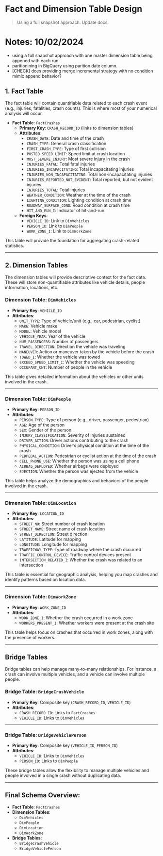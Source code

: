 # Fact and Dimension Table Design

> Using a full snapshot approach. Update docs.

# Notes: 10/02/2024
- using a full snapshot approach with one master dimension table being appened with each run.
- paritionining in BigQuery using parition date column.
- [CHECK] does providing merge incremental strategy with no condition mimic append behavior?

## 1. Fact Table

The fact table will contain quantifiable data related to each crash event (e.g., injuries, fatalities, crash counts). This is where most of your numerical analysis will occur.

- **Fact Table**: `FactCrashes`
  - **Primary Key**: `CRASH_RECORD_ID` (links to dimension tables)
  - **Attributes**:
    - `CRASH_DATE`: Date and time of the crash
    - `CRASH_TYPE`: General crash classification
    - `FIRST_CRASH_TYPE`: Type of first collision
    - `POSTED_SPEED_LIMIT`: Speed limit at crash location
    - `MOST_SEVERE_INJURY`: Most severe injury in the crash
    - `INJURIES_FATAL`: Total fatal injuries
    - `INJURIES_INCAPACITATING`: Total incapacitating injuries
    - `INJURIES_NON_INCAPACITATING`: Total non-incapacitating injuries
    - `INJURIES_REPORTED_NOT_EVIDENT`: Total reported, but not evident injuries
    - `INJURIES_TOTAL`: Total injuries
    - `WEATHER_CONDITION`: Weather at the time of the crash
    - `LIGHTING_CONDITION`: Lighting condition at crash time
    - `ROADWAY_SURFACE_COND`: Road condition at crash time
    - `HIT_AND_RUN_I`: Indicator of hit-and-run
  - **Foreign Keys**:
    - `VEHICLE_ID`: Link to `DimVehicles`
    - `PERSON_ID`: Link to `DimPeople`
    - `WORK_ZONE_I`: Link to `DimWorkZone`

This table will provide the foundation for aggregating crash-related statistics.

---

## 2. Dimension Tables

The dimension tables will provide descriptive context for the fact data. These will store non-quantifiable attributes like vehicle details, people information, locations, etc.

### Dimension Table: `DimVehicles`

- **Primary Key**: `VEHICLE_ID`
- **Attributes**:
  - `UNIT_TYPE`: Type of vehicle/unit (e.g., car, pedestrian, cyclist)
  - `MAKE`: Vehicle make
  - `MODEL`: Vehicle model
  - `VEHICLE_YEAR`: Year of the vehicle
  - `NUM_PASSENGERS`: Number of passengers
  - `TRAVEL_DIRECTION`: Direction the vehicle was traveling
  - `MANEUVER`: Action or maneuver taken by the vehicle before the crash
  - `TOWED_I`: Whether the vehicle was towed
  - `EXCEED_SPEED_LIMIT_I`: Whether the vehicle was speeding
  - `OCCUPANT_CNT`: Number of people in the vehicle

This table gives detailed information about the vehicles or other units involved in the crash.

---

### Dimension Table: `DimPeople`

- **Primary Key**: `PERSON_ID`
- **Attributes**:
  - `PERSON_TYPE`: Type of person (e.g., driver, passenger, pedestrian)
  - `AGE`: Age of the person
  - `SEX`: Gender of the person
  - `INJURY_CLASSIFICATION`: Severity of injuries sustained
  - `DRIVER_ACTION`: Driver actions contributing to the crash
  - `PHYSICAL_CONDITION`: Driver’s physical condition at the time of the crash
  - `PEDPEDAL_ACTION`: Pedestrian or cyclist action at the time of the crash
  - `CELL_PHONE_USE`: Whether the person was using a cell phone
  - `AIRBAG_DEPLOYED`: Whether airbags were deployed
  - `EJECTION`: Whether the person was ejected from the vehicle

This table helps analyze the demographics and behaviors of the people involved in the crash.

---

### Dimension Table: `DimLocation`

- **Primary Key**: `LOCATION_ID`
- **Attributes**:
  - `STREET_NO`: Street number of crash location
  - `STREET_NAME`: Street name of crash location
  - `STREET_DIRECTION`: Street direction
  - `LATITUDE`: Latitude for mapping
  - `LONGITUDE`: Longitude for mapping
  - `TRAFFICWAY_TYPE`: Type of roadway where the crash occurred
  - `TRAFFIC_CONTROL_DEVICE`: Traffic control devices present
  - `INTERSECTION_RELATED_I`: Whether the crash was related to an intersection

This table is essential for geographic analysis, helping you map crashes and identify patterns based on location data.

---

### Dimension Table: `DimWorkZone`

- **Primary Key**: `WORK_ZONE_ID`
- **Attributes**:
  - `WORK_ZONE_I`: Whether the crash occurred in a work zone
  - `WORKERS_PRESENT_I`: Whether workers were present at the crash site

This table helps focus on crashes that occurred in work zones, along with the presence of workers.

---

## Bridge Tables

Bridge tables can help manage many-to-many relationships. For instance, a crash can involve multiple vehicles, and a vehicle can involve multiple people.

### Bridge Table: `BridgeCrashVehicle`

- **Primary Key**: Composite key (`CRASH_RECORD_ID`, `VEHICLE_ID`)
- **Attributes**:
  - `CRASH_RECORD_ID`: Links to `FactCrashes`
  - `VEHICLE_ID`: Links to `DimVehicles`

---

### Bridge Table: `BridgeVehiclePerson`

- **Primary Key**: Composite key (`VEHICLE_ID`, `PERSON_ID`)
- **Attributes**:
  - `VEHICLE_ID`: Links to `DimVehicles`
  - `PERSON_ID`: Links to `DimPeople`

These bridge tables allow the flexibility to manage multiple vehicles and people involved in a single crash without duplicating data.

---

## Final Schema Overview:

- **Fact Table**: `FactCrashes`
- **Dimension Tables**:
  - `DimVehicles`
  - `DimPeople`
  - `DimLocation`
  - `DimWorkZone`
- **Bridge Tables**:
  - `BridgeCrashVehicle`
  - `BridgeVehiclePerson`
